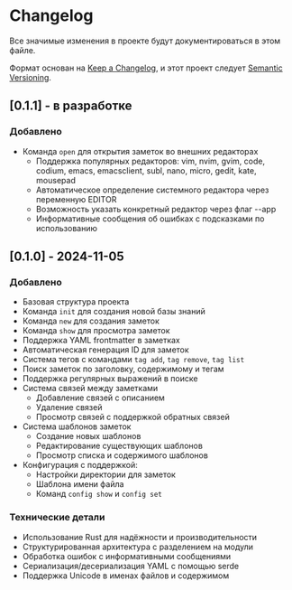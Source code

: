 # Changelog

Все значимые изменения в проекте будут документироваться в этом файле.

Формат основан на [Keep a Changelog](https://keepachangelog.com/ru/1.1.0/),
и этот проект следует [Semantic Versioning](https://semver.org/lang/ru/).

## [0.1.1] - в разработке

### Добавлено
- Команда `open` для открытия заметок во внешних редакторах
  - Поддержка популярных редакторов: vim, nvim, gvim, code, codium, emacs, emacsclient, subl, nano, micro, gedit, kate, mousepad
  - Автоматическое определение системного редактора через переменную EDITOR
  - Возможность указать конкретный редактор через флаг --app
  - Информативные сообщения об ошибках с подсказками по использованию

## [0.1.0] - 2024-11-05

### Добавлено
- Базовая структура проекта
- Команда `init` для создания новой базы знаний
- Команда `new` для создания заметок
- Команда `show` для просмотра заметок
- Поддержка YAML frontmatter в заметках
- Автоматическая генерация ID для заметок
- Система тегов с командами `tag add`, `tag remove`, `tag list`
- Поиск заметок по заголовку, содержимому и тегам
- Поддержка регулярных выражений в поиске
- Система связей между заметками
  - Добавление связей с описанием
  - Удаление связей
  - Просмотр связей с поддержкой обратных связей
- Система шаблонов заметок
  - Создание новых шаблонов
  - Редактирование существующих шаблонов
  - Просмотр списка и содержимого шаблонов
- Конфигурация с поддержкой:
  - Настройки директории для заметок
  - Шаблона имени файла
  - Команд `config show` и `config set`

### Технические детали
- Использование Rust для надёжности и производительности
- Структурированная архитектура с разделением на модули
- Обработка ошибок с информативными сообщениями
- Сериализация/десериализация YAML с помощью serde
- Поддержка Unicode в именах файлов и содержимом

